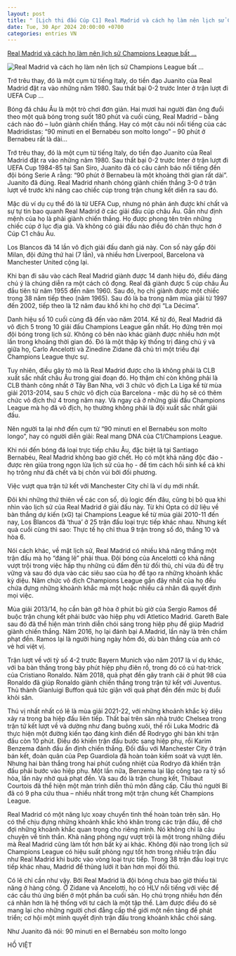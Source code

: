 ```yaml
---
layout: post
title: " [Lịch thi đấu Cúp C1] Real Madrid và cách họ làm nên lịch sử Champions League bất ..."
date: Tue, 30 Apr 2024 20:00:00 +0700
categories: entries VN
---
```

[Real Madrid và cách họ làm nên lịch sử Champions League bất ...](https://thethao.sggp.org.vn/real-madrid-va-cach-ho-lam-nen-lich-su-champions-league-bat-chap-logic-post737816.html)

![Real Madrid và cách họ làm nên lịch sử Champions League bất ...](https://image.sggp.org.vn/1200x630/Uploaded/2024/cplaaht/2024_04_30/real-madrid-champions-league-history-5178.jpg.webp)

Trớ trêu thay, đó là một cụm từ tiếng Italy, do tiền đạo Juanito của Real Madrid đặt ra vào những năm 1980. Sau thất bại 0-2 trước Inter ở trận lượt đi UEFA Cup ...

Bóng đá châu Âu là một trò chơi đơn giản. Hai mươi hai người đàn ông đuổi theo một quả bóng trong suốt 180 phút và cuối cùng, Real Madrid – bằng cách nào đó – luôn giành chiến thắng. Hay có một câu nói nổi tiếng của các Madridistas: “90 minuti en el Bernabéu son molto longo” – 90 phút ở Bernabeu rất là dài…

Trớ trêu thay, đó là một cụm từ tiếng Italy, do tiền đạo Juanito của Real Madrid đặt ra vào những năm 1980. Sau thất bại 0-2 trước Inter ở trận lượt đi UEFA Cup 1984-85 tại San Siro, Juanito đã có câu cảnh báo nổi tiếng đến đội bóng Serie A rằng: “90 phút ở Bernabeu là một khoảng thời gian rất dài”. Juanito đã đúng. Real Madrid nhanh chóng giành chiến thắng 3-0 ở trận lượt về trước khi nâng cao chiếc cúp trong trận chung kết diễn ra sau đó.

Mặc dù ví dụ cụ thể đó là từ UEFA Cup, nhưng nó phản ánh được khí chất và sự tự tin bao quanh Real Madrid ở các giải đấu cúp châu Âu. Gần như định mệnh của họ là phải giành chiến thắng. Họ được phong tên trên những chiếc cúp ở lục địa già. Và không có giải đấu nào điều đó chân thực hơn ở Cúp C1 châu Âu.

Los Blancos đã 14 lần vô địch giải đấu danh giá này. Con số này gấp đôi Milan, đội đứng thứ hai (7 lần), và nhiều hơn Liverpool, Barcelona và Manchester United cộng lại.

Khi bạn đi sâu vào cách Real Madrid giành được 14 danh hiệu đó, điều đáng chú ý là chúng diễn ra một cách cô đọng. Real đã giành được 5 cúp châu Âu đầu tiên từ năm 1955 đến năm 1960. Sau đó, họ chỉ giành được một chiếc trong 38 năm tiếp theo (năm 1965). Sau đó là ba trong năm mùa giải từ 1997 đến 2002, tiếp theo là 12 năm đau khổ khi họ chờ đợi “La Décima”.

Danh hiệu số 10 cuối cùng đã đến vào năm 2014. Kể từ đó, Real Madrid đã vô địch 5 trong 10 giải đấu Champions League gần nhất. Họ đứng trên mọi đội bóng trong lịch sử. Không có bên nào khác giành được nhiều hơn một lần trong khoảng thời gian đó. Đó là một thập kỷ thống trị đáng chú ý và giữa họ, Carlo Ancelotti và Zinedine Zidane đã chủ trì một triều đại Champions League thực sự.

Tuy nhiên, điều gây tò mò là Real Madrid được cho là không phải là CLB xuất sắc nhất châu Âu trong giai đoạn đó. Họ thậm chí còn không phải là CLB thành công nhất ở Tây Ban Nha, với 3 chức vô địch La Liga kể từ mùa giải 2013-2014, sau 5 chức vô địch của Barcelona - mặc dù họ sẽ có thêm chức vô địch thứ 4 trong năm nay. Và ngay cả ở những giải đấu Champions League mà họ đã vô địch, họ thường không phải là đội xuất sắc nhất giải đấu.

Nên người ta lại nhớ đến cụm từ “90 minuti en el Bernabéu son molto longo”, hay có người diễn giải: Real mang DNA của C1/Champions League.

Khi nói đến bóng đá loại trực tiếp châu Âu, đặc biệt là tại Santiago Bernabéu, Real Madrid không bao giờ chết. Họ có một khả năng độc đáo - được rèn giũa trong ngọn lửa lịch sử của họ - để tìm cách hồi sinh kể cả khi họ trông như đã chết và bị chôn vùi bởi đối phương.

Việc vượt qua trận tứ kết với Manchester City chỉ là ví dụ mới nhất.

Đôi khi những thứ thiên về các con số, dù logic đến đâu, cũng bị bỏ qua khi nhìn vào lịch sử của Real Madrid ở giải đấu này. Từ khi Opta có dữ liệu về bàn thắng dự kiến (xG) ​​tại Champions League kể từ mùa giải 2010-11 đến nay, Los Blancos đã ‘thua’ ​​ở 25 trận đấu loại trực tiếp khác nhau. Nhưng kết quả cuối cùng thì sao: Thực tế họ chỉ thua 9 trận trong số đó, thắng 10 và hòa 6.

Nói cách khác, về mặt lịch sử, Real Madrid có nhiều khả năng thắng một trận đấu mà họ “đáng lẽ” phải thua. Đội bóng của Ancelotti có khả năng vượt trội trong việc hấp thụ những cú đấm đến từ đối thủ, chỉ vừa đủ để trụ vững và sau đó dựa vào các siêu sao của họ để tạo ra những khoảnh khắc kỳ diệu. Năm chức vô địch Champions League gần đây nhất của họ đều chứa đựng những khoảnh khắc mà một hoặc nhiều cá nhân đã quyết định mọi việc.

Mùa giải 2013/14, họ cần bàn gỡ hòa ở phút bù giờ của Sergio Ramos để buộc trận chung kết phải bước vào hiệp phụ với Atletico Madrid. Gareth Bale sau đó đã thể hiện màn trình diễn chói sáng trong hiệp phụ để giúp Madrid giành chiến thắng. Năm 2016, họ lại đánh bại A.Madrid, lần này là trên chấm phạt đền. Ramos lại là người hùng ngày hôm đó, dù bàn thắng của anh có vẻ hơi việt vị.

Trận lượt về với tỷ số 4-2 trước Bayern Munich vào năm 2017 là ví dụ khác, với ba bàn thắng trong bảy phút hiệp phụ điên rồ, trong đó có cú hat-trick của Cristiano Ronaldo. Năm 2018, quả phạt đền gây tranh cãi ở phút 98 của Ronaldo đã giúp Ronaldo giành chiến thắng trong trận tứ kết với Juventus. Thủ thành Gianluigi Buffon quá tức giận với quả phạt đền đến mức bị đuổi khỏi sân.

Thú vị nhất nhất có lẽ là mùa giải 2021-22, với những khoảnh khắc kỳ diệu xảy ra trong ba hiệp đấu liên tiếp. Thất bại trên sân nhà trước Chelsea trong trận tứ kết lượt về và dường như đang buông xuôi, thế rồi Luka Modric đã thực hiện một đường kiến ​​tạo đáng kinh điển để Rodrygo ghi bàn khi trận đấu còn 10 phút. Điều đó khiến trận đấu bước sang hiệp phụ, rồi Karim Benzema đánh đầu ấn định chiến thắng. Đối đầu với Manchester City ở trận bán kết, đoàn quân của Pep Guardiola đã hoàn toàn kiểm soát và vượt lên. Nhưng hai bàn thắng trong hai phút cuồng nhiệt của Rodryo đã khiến trận đấu phải bước vào hiệp phụ. Một lần nữa, Benzema lại lập công tạo ra tỷ số hòa, lần này nhờ quả phạt đền. Và sau đó là trận chung kết, Thibaut Courtois đã thể hiện một màn trình diễn thủ môn đẳng cấp. Cầu thủ người Bỉ đã có 9 pha cứu thua – nhiều nhất trong một trận chung kết Champions League.

Real Madrid có một năng lực xoay chuyển tình thế hoàn toàn trên sân. Họ có thể chịu đựng những khoảnh khắc khó khăn trong các trận đấu, để chờ đợi những khoảnh khắc quan trọng cho riêng mình. Nó không chỉ là câu chuyện về tinh thần. Khả năng phòng ngự vượt trội là một trong những điều mà Real Madrid cũng làm tốt hơn bất kỳ ai khác. Không đội nào trong lịch sử Champions League có hiệu suất phòng ngự tốt hơn trong nhiều trận đấu như Real Madrid khi bước vào vòng loại trực tiếp. Trong 38 trận đấu loại trực tiếp khác nhau, Madrid để thủng lưới ít bàn hơn mọi đối thủ.

Có lẽ chỉ cần như vậy. Bởi Real Madrid là đội bóng chưa bao giờ thiếu tài năng ở hàng công. Ở Zidane và Ancelotti, họ có HLV nổi tiếng với việc để các cầu thủ ứng biến ở một phần ba cuối sân. Họ chú trọng nhiều hơn đến cá nhân hơn là hệ thống với tư cách là một tập thể. Làm được điều đó sẽ mang lại cho những người chơi đẳng cấp thế giới một nền tảng để phát triển; cơ hội một mình quyết định trận đấu trong khoảnh khắc chói sáng.

Như Juanito đã nói: 90 minuti en el Bernabéu son molto longo

HỒ VIỆT

